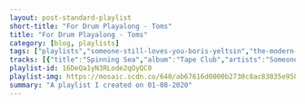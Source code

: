 ```yaml
---
layout: post-standard-playlist
short-title: "For Drum Playalong - Toms"
title: "For Drum Playalong - Toms"
category: [blog, playlists]
tags: ["playlists","someone-still-loves-you-boris-yeltsin","the-modern-lovers","arctic-monkeys","arctic-monkeys","paws","ezra-furman","the-weakerthans"]
tracks: [{"title":"Spinning Sea","album":"Tape Club","artists":"Someone Still Loves You Boris Yeltsin"},{"title":"I Wanna Sleep In Your Arms","album":"The Modern Lovers","artists":"The Modern Lovers"},{"title":"Don't Sit Down 'Cause I've Moved Your Chair","album":"Suck It and See","artists":"Arctic Monkeys"},{"title":"Do Me a Favour","album":"Favourite Worst Nightmare (Standard Version)","artists":"Arctic Monkeys"},{"title":"Tongues","album":"Youth Culture Forever","artists":"PAWS"},{"title":"Restless Year","album":"Perpetual Motion People","artists":"Ezra Furman"},{"title":"Our Retired Explorer (Dines With Michel Foucault In Paris, 1961)","album":"Reconstruction Site","artists":"The Weakerthans"}]
playlist-id: 16DeQa1yN3RLode2qOyQC0
playlist-img: https://mosaic.scdn.co/640/ab67616d0000b2730c8ac83035e9588e8ad34b90ab67616d0000b2734e1e57eb66ed6b41ac8badd1ab67616d0000b273b456b52a87902c83da4cc347ab67616d0000b273d55ee0d424d2c9e00d6e7253
summary: "A playlist I created on 01-08-2020"
---
```

